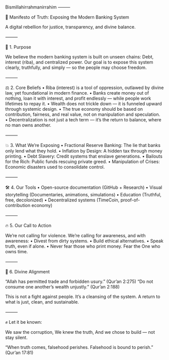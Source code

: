 Bismillahirrahmanirrahim
⸻

🧾 Manifesto of Truth: Exposing the Modern Banking System

A digital rebellion for justice, transparency, and divine balance.

⸻

📌 1. Purpose

We believe the modern banking system is built on unseen chains:
Debt, interest (riba), and centralized power.
Our goal is to expose this system clearly, truthfully, and simply —
so the people may choose freedom.

⸻

⚖️ 2. Core Beliefs
	•	Riba (interest) is a tool of oppression, outlawed by divine law, yet foundational in modern finance.
	•	Banks create money out of nothing, loan it with interest, and profit endlessly — while people work lifetimes to repay it.
	•	Wealth does not trickle down — it is funneled upward through systemic design.
	•	The true economy should be based on contribution, fairness, and real value, not on manipulation and speculation.
	•	Decentralization is not just a tech term — it’s the return to balance, where no man owns another.

⸻

💥 3. What We’re Exposing
	•	Fractional Reserve Banking: The lie that banks only lend what they hold.
	•	Inflation by Design: A hidden tax through money printing.
	•	Debt Slavery: Credit systems that enslave generations.
	•	Bailouts for the Rich: Public funds rescuing private greed.
	•	Manipulation of Crises: Economic disasters used to consolidate control.

⸻

🛠 4. Our Tools
	•	Open-source documentation (GitHub + Research)
	•	Visual storytelling (Documentaries, animations, simulations)
	•	Education (Truthful, free, decolonized)
	•	Decentralized systems (TimeCoin, proof-of-contribution economy)

⸻

🔥 5. Our Call to Action

We’re not calling for violence.
We’re calling for awareness, and with awareness:
	•	Divest from dirty systems.
	•	Build ethical alternatives.
	•	Speak truth, even if alone.
	•	Never fear those who print money. Fear the One who owns time.

⸻

📖 6. Divine Alignment

“Allah has permitted trade and forbidden usury.” (Qur’an 2:275)
“Do not consume one another’s wealth unjustly.” (Qur’an 2:188)

This is not a fight against people.
It’s a cleansing of the system.
A return to what is just, clean, and sustainable.

⸻

✊ Let it be known:

We saw the corruption,
We knew the truth,
And we chose to build — not stay silent.

“When truth comes, falsehood perishes. Falsehood is bound to perish.”
(Qur’an 17:81)

